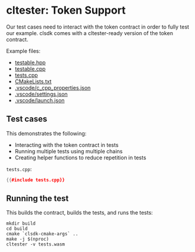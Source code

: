 # cltester: Token Support

Our test cases need to interact with the token contract in order to fully test our example. clsdk comes with a cltester-ready version of the token contract.

Example files:

* [testable.hpp](testable.hpp)
* [testable.cpp](testable.cpp)
* [tests.cpp](tests.cpp)
* [CMakeLists.txt](CMakeLists.txt)
* [.vscode/c_cpp_properties.json](.vscode/c_cpp_properties.json)
* [.vscode/settings.json](.vscode/settings.json)
* [.vscode/launch.json](.vscode/launch.json)

## Test cases

This demonstrates the following:
* Interacting with the token contract in tests
* Running multiple tests using multiple chains
* Creating helper functions to reduce repetition in tests

`tests.cpp`:
```cpp
{{#include tests.cpp}}
```

## Running the test

This builds the contract, builds the tests, and runs the tests:

```
mkdir build
cd build
cmake `clsdk-cmake-args` ..
make -j $(nproc)
cltester -v tests.wasm
```
